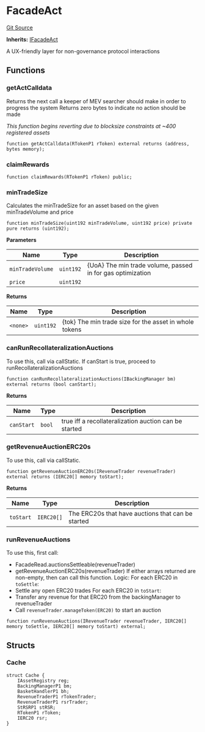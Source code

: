 # FacadeAct
[Git Source](https://github.com/larrythecucumber321/protocol/blob/aabf2c9d4120808940fb3be9193cb66ea71ac351/contracts/facade/FacadeAct.sol)

**Inherits:**
[IFacadeAct](/tools/docgen/src/contracts/interfaces/IFacadeAct.sol/interface.IFacadeAct.md)

A UX-friendly layer for non-governance protocol interactions


## Functions
### getActCalldata

Returns the next call a keeper of MEV searcher should make in order to progress the system
Returns zero bytes to indicate no action should be made

*This function begins reverting due to blocksize constraints at ~400 registered assets*


```solidity
function getActCalldata(RTokenP1 rToken) external returns (address, bytes memory);
```

### claimRewards


```solidity
function claimRewards(RTokenP1 rToken) public;
```

### minTradeSize

Calculates the minTradeSize for an asset based on the given minTradeVolume and price


```solidity
function minTradeSize(uint192 minTradeVolume, uint192 price) private pure returns (uint192);
```
**Parameters**

|Name|Type|Description|
|----|----|-----------|
|`minTradeVolume`|`uint192`|{UoA} The min trade volume, passed in for gas optimization|
|`price`|`uint192`||

**Returns**

|Name|Type|Description|
|----|----|-----------|
|`<none>`|`uint192`|{tok} The min trade size for the asset in whole tokens|


### canRunRecollateralizationAuctions

To use this, call via callStatic.
If canStart is true, proceed to runRecollateralizationAuctions


```solidity
function canRunRecollateralizationAuctions(IBackingManager bm) external returns (bool canStart);
```
**Returns**

|Name|Type|Description|
|----|----|-----------|
|`canStart`|`bool`|true iff a recollateralization auction can be started|


### getRevenueAuctionERC20s

To use this, call via callStatic.


```solidity
function getRevenueAuctionERC20s(IRevenueTrader revenueTrader) external returns (IERC20[] memory toStart);
```
**Returns**

|Name|Type|Description|
|----|----|-----------|
|`toStart`|`IERC20[]`|The ERC20s that have auctions that can be started|


### runRevenueAuctions

To use this, first call:
- FacadeRead.auctionsSettleable(revenueTrader)
- getRevenueAuctionERC20s(revenueTrader)
If either arrays returned are non-empty, then can call this function.
Logic:
For each ERC20 in `toSettle`:
- Settle any open ERC20 trades
For each ERC20 in `toStart`:
- Transfer any revenue for that ERC20 from the backingManager to revenueTrader
- Call `revenueTrader.manageToken(ERC20)` to start an auction


```solidity
function runRevenueAuctions(IRevenueTrader revenueTrader, IERC20[] memory toSettle, IERC20[] memory toStart) external;
```

## Structs
### Cache

```solidity
struct Cache {
    IAssetRegistry reg;
    BackingManagerP1 bm;
    BasketHandlerP1 bh;
    RevenueTraderP1 rTokenTrader;
    RevenueTraderP1 rsrTrader;
    StRSRP1 stRSR;
    RTokenP1 rToken;
    IERC20 rsr;
}
```

